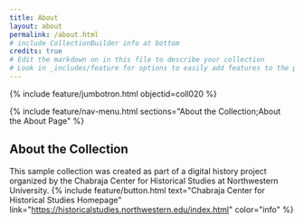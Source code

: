 ```yaml
---
title: About
layout: about
permalink: /about.html
# include CollectionBuilder info at bottom
credits: true
# Edit the markdown on in this file to describe your collection
# Look in _includes/feature for options to easily add features to the page
---
```


{% include feature/jumbotron.html objectid=coll020 %}

{% include feature/nav-menu.html sections="About the Collection;About the About Page" %}

## About the Collection

This sample collection was created as part of a digital history project organized by the Chabraja Center for Historical Studies at Northwestern University. 
{% include feature/button.html text="Chabraja Center for Historical Studies Homepage" link="https://historicalstudies.northwestern.edu/index.html" color="info" %} 



